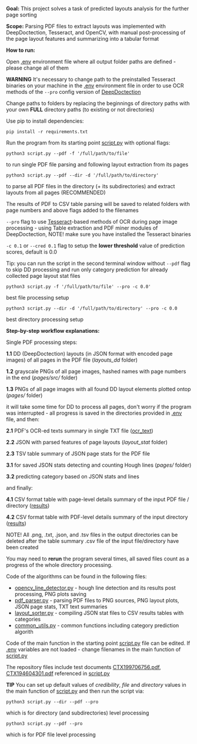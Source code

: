 **Goal:** This project solves a task of predicted layouts analysis for the further page sorting

**Scope:** Parsing PDF files to extract layouts was implemented with DeepDoctection, Tesseract, and OpenCV, with 
manual post-processing of the page layout features and summarizing into a tabular format

**How to run:**

Open [.env](.env) environment file where all output folder paths are defined - please change all of them

**WARNING** It's necessary to change path to the preinstalled Tesseract binaries on your machine in the [.env](.env) 
environment file in order to use OCR methods of the ``--pro`` config version of [DeepDoctection](https://github.com/deepdoctection/deepdoctection)

Change paths to folders by replacing the beginnings of directory paths with your own **FULL** directory paths (to 
existing or not directories)

Use pip to install dependencies:

    pip install -r requirements.txt

Run the program from its starting point [script.py](script.py) with optional flags:

    python3 script.py --pdf -f '/full/path/to/file'
to run single PDF file parsing and following layout extraction from its pages

    python3 script.py --pdf --dir -d '/full/path/to/directory' 
to parse all PDF files in the directory (+ its subdirectories) and extract layouts from all pages (RECOMMENDED)

The results of PDF to CSV table parsing will be saved to related folders with page numbers and above flags added to the filenames 

``--pro`` flag to use [Tesseract](https://github.com/tesseract-ocr/tesseract)-based methods of OCR during page image processing - 
using Table extraction and PDF miner modules of DeepDoctection, NOTE! make sure you have installed the Tesseract binaries

``-c 0.1`` or ``--cred 0.1`` flag to setup the **lower threshold** value of prediction scores, default is 0.0

Tip: you can run the script in the second terminal window without ``--pdf`` flag to skip DD processing and run only 
category prediction for already collected page layout stat files

    python3 script.py -f '/full/path/to/file' --pro -c 0.0' 
best file processing setup

    python3 script.py --dir -d '/full/path/to/directory' --pro -c 0.0
best directory processing setup


**Step-by-step workflow explanations:**

Single PDF processing steps:

**1.1**     DD (DeepDoctection) layouts (in JSON format with encoded page images) of all pages in the PDF file (_layouts_dd_ folder) 

**1.2**     grayscale PNGs of all page images, hashed names with page numbers in the end (_pages/src/<filename>_ folder)

**1.3**     PNGs of all page images with all found  DD layout elements plotted ontop (_pages/<filename>_ folder)

it will take some time for DD to process all pages, don't worry if the program 
was interrupted - all progress is saved in the directories provided in [.env](.env) file, and then:

**2.1**     PDF's OCR-ed texts summary in single TXT file ([ocr_text](ocr_text)) 

**2.2**     JSON with parsed features of page layouts (_layout_stat_ folder)

**2.3**     TSV table summary of JSON page stats for the PDF file
 
**3.1**     for saved JSON stats detecting and counting Hough lines (_pages/<filename>_ folder)

**3.2**     predicting category based on JSON stats and lines 

and finally:

**4.1**     CSV format table with page-level details summary of the input PDF file / directory ([results](results))

**4.2**     CSV format table with PDF-level details summary of the input directory ([results](results))

NOTE! All .png, .txt, .json, and .tsv files in the output directories can be deleted after the table summary .csv file 
of the input file/directory have been created

You may need to **rerun** the program several times, all saved files count as a progress of the whole directory processing. 

Code of the algorithms can be found in the following files:

- [opencv_line_detector.py](opencv_line_detector.py) - hough line detection and its results post processing, PNG plots saving
- [pdf_parser.py](pdf_parser.py) - parsing PDF files to PNG sources, PNG layout plots, JSON page stats, TXT text summaries 
- [layout_sorter.py](layout_sorter.py) - compiling JSON stat files to CSV results tables with categories
- [common_utils.py](common_utils.py) - common functions including category prediction algorith

Code of the main function in the starting point [script.py](script.py) file can be edited. 
If [.env](.env) variables are not loaded - change filenames in the main function of [script.py](script.py)

The repository files include test documents [CTX199706756.pdf](CTX199706756.pdf), [CTX194604301.pdf](CTX194604301.pdf) 
referenced in [script.py](script.py)

**TIP**     You can set up default values of _credibility_, _file_ and _directory_ values in the main function of
[script.py](script.py) and then run the script via:

    python3 script.py --dir --pdf --pro

which is for directory (and subdirectories) level processing

    python3 script.py --pdf --pro

which is for PDF file level processing
